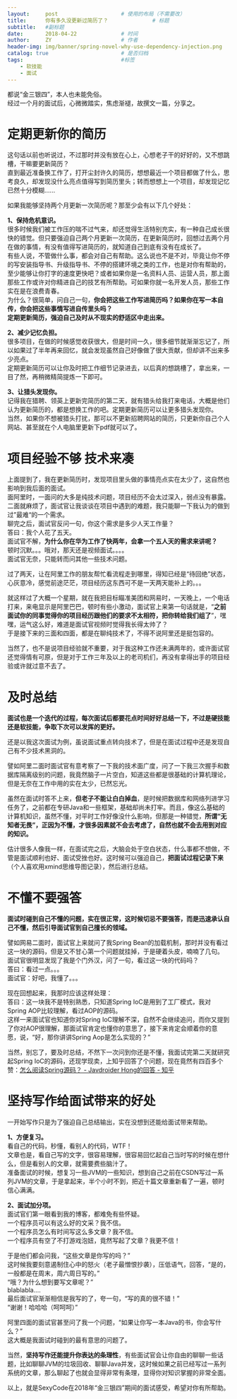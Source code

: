 ```yaml
---
layout:     post                    # 使用的布局（不需要改）
title:      你有多久没更新过简历了？              # 标题 
subtitle:   #副标题
date:       2018-04-22              # 时间
author:     ZY                      # 作者
header-img: img/banner/spring-novel-why-use-dependency-injection.png    #这篇文章标题背景图片
catalog: true                       # 是否归档
tags:                               #标签
    - 软技能
    - 面试 
---
```

都说“金三银四”，本人也未能免俗。  
经过一个月的面试后，心微微踏实，焦虑渐褪，故撰文一篇，分享之。  

# 定期更新你的简历
这句话以前也听说过，不过那时并没有放在心上，心想老子干的好好的，又不想跳槽，干嘛要更新简历？  
直到最近准备换工作了，打开尘封许久的简历，想想最近一个项目都做了什么，思考良久，却发现没什么亮点值得写到简历里头；转而想想上一个项目，却发现记忆已然十分模糊......   

如果我能够坚持两个月更新一次简历呢？那至少会有以下几个好处：

**1、保持危机意识。**  
很多时候我们被工作压的喘不过气来，却还觉得生活特别充实，有一种自己成长很快的错觉。但只要强迫自己两个月更新一次简历，在更新简历时，回想过去两个月在做的事情，有没有值得写进简历的，就知道自己到底有没有在成长了。  
有些人说，不管做什么事，都会对自己有帮助。这么说也不是不对，毕竟让你不停的写安装指导书、升级指导书、不停的搭建环境之类的工作，也是对你有帮助的，至少能够让你打字的速度更快吧？或者如果你是一名资料人员、运营人员，那上面那些工作或许对你精进自己的技艺有所帮助。可如果你就一名开发人员，那些工作实在是在浪费青春。  
为什么？很简单，问自己一句，**你会把这些工作写进简历吗？如果你在写一本自传，你会把这些事情写进自传里头吗？**  
**定期更新简历，强迫自己及时从不现实的舒适区中走出来。**

**2、减少记忆负担。**  
很多项目，在做的时候感觉收获很大，但是时间一久，很多细节就渐渐忘记了，所以如果过了半年再来回忆，就会发现虽然自己好像做了很大贡献，但却讲不出来多少亮点。  
定期更新简历可以让你及时把工作细节记录进去，以后真的想跳槽了，拿出来，一目了然，再稍微精简提炼一下即可。  

**3、让猎头发现你。**  
记得我在猎聘、领英上更新完简历的第二天，就有猎头给我打来电话，大概是他们认为更新简历的，都是想换工作的吧。定期更新简历可以让更多猎头发现你。  
当然，如果你不想被猎头打扰，那可以不更新招聘网站的简历，只更新你自己个人网站、甚至就在个人电脑里更新下pdf就可以了。 

# 项目经验不够 技术来凑
上面提到了，我在更新简历时，发现项目里头做的事情亮点实在太少了，这自然也影响到我后面的面试。  
面阿里时，一面问的大多是纯技术问题，项目经历不会太过深入，弱点没有暴露。  
二面就麻烦了，面试官让我谈谈在项目中遇到的难题，我只能聊一下我认为的做到过”最难“的一个需求。  
聊完之后，面试官反问一句，你这个需求是多少人天工作量？  
答曰：我个人花了五天。  
面试官不解，**为什么你在华为工作了快两年，会拿一个五人天的需求来讲呢？**  
顿时沉默。。。哦对，那天还是视频面试。。。。  
面试官无奈，只能转而问其他一些技术问题。  

过了两天，让在阿里工作的朋友帮忙看流程走到哪里，得知已经是“待回绝”状态，心灰意冷，感觉前途茫茫，项目经历这东西可不是一天两天能补上的。。。   

就这样过了大概一个星期，就在我把目标瞄准美团和网易时，一天晚上，一个电话打来，来电显示是阿里巴巴，顿时有些小激动，面试官上来第一句话就是，“**之前面试你的同事觉得你的项目经历跟他们的要求不太相符，把你转给我们组了**”，嘿嘿，运气这么好，难道是面试官视频时觉得我长得太帅了？  
于是接下来的三面和四面，都是在聊纯技术了，不得不说阿里还是挺包容的。  

当然了，也不是说项目经验就不重要，对于我这种工作还未满两年的，或许面试官还觉得情有可原，但是对于工作三年及以上的老司机们，再没有拿得出手的项目经验或许就过意不去了。  

# 及时总结
**面试也是一个迭代的过程，每次面试后都要花点时间好好总结一下，不过是硬技能还是软技能，争取下次可以发挥的更好。**  

还是以我这次面试为例，虽说面试重点转向技术了，但是在面试过程中还是发现自己有不少技术黑洞的。  

譬如阿里二面时面试官有意考察了一下我的技术面广度，问了一下我三次握手和数据库隔离级别的问题，我竟然脑子一片空白，知道这些都是很基础的计算机理论，但是无奈在工作中用的实在太少，已然忘光。  

虽然在面试时答不上来，**但老子不能让白白掉血**，是时候把数据库和网络列进学习任务了，之前都在专研Java和一些框架，基础却尚未打牢。而且，像这么基础的计算机知识，虽然不懂，对平时工作好像没什么影响，但那是一种错觉，**所谓“无知者无畏”，正因为不懂，才很多因素就不会去考虑了，自然也就不会去用到对应的知识。**  

估计很多人像我一样，在面试完之后，大脑会处于空白状态，什么事都不想做，不管是面试顺利也好、面试受挫也好。这时候可以强迫自己，**把面试过程记录下来**（个人喜欢用xmind思维导图记录），然后进行总结。  

# 不懂不要强答
**面试时碰到自己不懂的问题，实在很正常，这时候切忌不要强答，而是迅速承认自己不懂，然后引导面试官到自己擅长的领域。**  

譬如网易二面时，面试官上来就问了我Spring Bean的加载机制，那时并没有看过这一块的源码，但是又不甘心第一个问题就挂掉，于是硬着头皮，喃喃了几句。  
面试官很明显发现了我是个门外汉，问了一句，看过这一块的代码吗？  
答曰：看过一点。。。  
面试官：好吧，我懂了。。。  

现在回想起来，我那时应该这样处理：  
答曰：这一块我不是特别熟悉，只知道Spring IoC是用到了工厂模式，我对Spring AOP比较理解，看过AOP的源码。  
这样一来面试官也知道你对Spring IoC理解不深，自然不会继续追问，而你又提到了你对AOP很理解，那面试官肯定也懂你的意思了，接下来肯定会顺着你的意愿，说，“好，那你讲讲Spring Aop是怎么实现的？”  

当然，别忘了，要及时总结，不然下一次问到你还是不懂，我面试完第二天就研究起Spring IoC的源码，还现学现卖，上知乎回答了个问题，现在竟然有四百多个赞：[怎么阅读Spring源码？ - Javdroider Hong的回答 - 知乎](https://www.zhihu.com/question/21346206/answer/359268420) 

# 坚持写作给面试带来的好处
一开始写作只是为了强迫自己总结输出，实在没想到还能给面试带来帮助。  

**1、方便复习。**  
看自己的代码，秒懂，看别人的代码，WTF！  
文章也是，看自己写的文字，很容易理解，很容易回忆起自己当时写的时候在想什么，但是看别人的文章，就需要费些脑汁了。  
准备面试的时候，想复习一些JVM的一些知识，想到自己之前在CSDN写过一系列JVM的文章，于是拿起来，半个小时不到，把近十篇文章重新看了一遍，顿时信心满满。  

**2、面试加分项。**  
面试官们第一眼看到我的博客，都难免有些怀疑。  
一个程序员可以有这么好的文采？我不信。  
一个程序员怎么有时间写这么多文章？我不信。  
一个程序员有空了不打游戏泡妞，竟然写起了文章？我更不信！  

于是他们都会问我，“这些文章是你写的吗？”  
这时候我要刻意遏制住心中的怒火（老子最憎恨抄袭），压低语气，回答，“是的，一般都是在周末，周六周日写的。”  
“哦？为什么想到要写文章呢？”  
blablabla....  
最后面试官渐渐相信是我写的了，夸一句，“写的真的很不错！”  
“谢谢！哈哈哈（呵呵呵）”  

阿里四面的面试官甚至问了我一个问题，“如果让你写一本Java的书，你会写什么？”  
这大概是我面试时碰到的最有意思的问题了。  

当然，**坚持写作还能提升你表达的条理性**，有些面试官会让你自由的聊聊一些话题，比如聊聊JVM的垃圾回收、聊聊Java并发，这时候如果之前已经写过一系列系统的文章，那么聊起了也就会显得非常有条理，显得你对知识掌握的非常全面。  

以上，就是SexyCode在2018年“金三银四”期间的面试感受，希望对你有所帮助。




